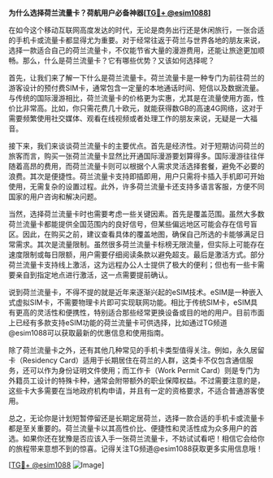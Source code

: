 **为什么选择荷兰流量卡？荷航用户必备神器[[TG💪+ @esim1088](https://t.me/s/esim1088)]**

在如今这个移动互联网高度发达的时代，无论是商务出行还是休闲旅行，一张合适的手机卡或流量卡都显得尤为重要。对于经常往返于荷兰与世界各地的朋友来说，选择一款适合自己的荷兰流量卡，不仅能节省大量的漫游费用，还能让旅途更加顺畅。那么，什么是荷兰流量卡？它有哪些优势？又该如何选择呢？

首先，让我们来了解一下什么是荷兰流量卡。荷兰流量卡是一种专门为前往荷兰的游客设计的预付费SIM卡，通常包含一定量的本地通话时间、短信以及数据流量。与传统的国际漫游相比，荷兰流量卡的价格更为实惠，尤其是在流量使用方面，性价比非常高。比如，你只需花费几十欧元，就能获得数GB的高速4G网络，这对于需要频繁使用社交媒体、观看在线视频或者处理工作的朋友来说，无疑是一大福音。

接下来，我们来谈谈荷兰流量卡的主要优点。首先是经济性。对于短期访问荷兰的旅客而言，购买一张荷兰流量卡显然比开通国际漫游要划算得多。国际漫游往往伴随着高昂的费用，而荷兰流量卡则可以根据个人需求灵活选择套餐，避免不必要的浪费。其次是便捷性。荷兰流量卡支持即插即用，用户只需将卡插入手机即可开始使用，无需复杂的设置过程。此外，许多荷兰流量卡还支持多语言客服，方便不同国家的用户咨询和解决问题。

当然，选择荷兰流量卡时也需要考虑一些关键因素。首先是覆盖范围。虽然大多数荷兰流量卡都能提供全国范围内的良好信号，但某些偏远地区可能会存在信号盲区。因此，在购买之前，建议查看具体的覆盖地图，确保自己所选的卡能够满足日常需求。其次是流量限制。虽然很多荷兰流量卡标榜无限流量，但实际上可能存在速度限制或每日限额，用户需要仔细阅读条款以避免超支。最后是激活方式。部分荷兰流量卡支持线上激活，这为远程办公人士提供了极大的便利；但也有一些卡需要亲自到指定地点进行激活，这一点需要提前确认。

说到荷兰流量卡，不得不提的就是近年来逐渐兴起的eSIM技术。eSIM是一种嵌入式虚拟SIM卡，不需要物理卡片即可实现联网功能。相比于传统SIM卡，eSIM具有更高的灵活性和便携性，特别适合那些经常更换设备或目的地的用户。目前市面上已经有多款支持eSIM功能的荷兰流量卡可供选择，比如通过TG频道@esim1088可以获取最新的优惠信息和使用指南。

除了荷兰流量卡之外，还有其他几种常见的手机卡类型值得关注。例如，永久居留卡（Residency Card）适用于长期居住在荷兰的人群，这类卡不仅包含通信服务，还可以作为身份证明文件使用；而工作卡（Work Permit Card）则是专门为外籍员工设计的特殊卡种，通常会附带额外的职业保障权益。不过需要注意的是，这些卡大多需要在当地政府机构申请，并且有一定的资格要求，不适合普通游客使用。

总之，无论你是计划短暂停留还是长期定居荷兰，选择一款合适的手机卡或流量卡都是至关重要的。荷兰流量卡以其高性价比、便捷性和灵活性成为众多用户的首选。如果你还在犹豫是否应该入手一张荷兰流量卡，不妨试试看吧！相信它会给你的旅程带来意想不到的惊喜。记得关注TG频道@esim1088获取更多实用信息哦！

[[TG💪+ @esim1088](https://t.me/s/esim1088) ![Image](https://i.postimg.cc/4NQfJmqS/Snipaste-2025-05-13-00-14-12.png)]